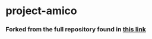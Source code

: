 # project-amico

### Forked from the full repository found in [this link](https://github.com/spausek/project-amico)

